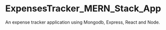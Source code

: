 # ExpensesTracker_MERN_Stack_App
An expense tracker application using Mongodb, Express, React and Node.
